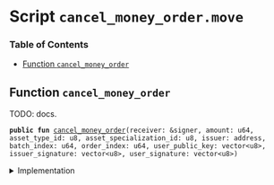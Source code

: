 
<a name="SCRIPT"></a>

# Script `cancel_money_order.move`

### Table of Contents

-  [Function `cancel_money_order`](#SCRIPT_cancel_money_order)



<a name="SCRIPT_cancel_money_order"></a>

## Function `cancel_money_order`

TODO: docs.


<pre><code><b>public</b> <b>fun</b> <a href="#SCRIPT_cancel_money_order">cancel_money_order</a>(receiver: &signer, amount: u64, asset_type_id: u8, asset_specialization_id: u8, issuer: address, batch_index: u64, order_index: u64, user_public_key: vector&lt;u8&gt;, issuer_signature: vector&lt;u8&gt;, user_signature: vector&lt;u8&gt;)
</code></pre>



<details>
<summary>Implementation</summary>


<pre><code><b>fun</b> <a href="#SCRIPT_cancel_money_order">cancel_money_order</a>(receiver: &signer,
                       amount: u64,
                       asset_type_id: u8,
                       asset_specialization_id: u8,
                       issuer: address,
                       batch_index: u64,
                       order_index: u64,
                       user_public_key: vector&lt;u8&gt;,
                       issuer_signature: vector&lt;u8&gt;,
                       user_signature: vector&lt;u8&gt;,
) {
    <a href="../../modules/doc/MoneyOrder.md#0x1_MoneyOrder_cancel_money_order">MoneyOrder::cancel_money_order</a>(receiver,
                                   <a href="../../modules/doc/MoneyOrder.md#0x1_MoneyOrder_money_order_descriptor">MoneyOrder::money_order_descriptor</a>(
                                       receiver,
                                       amount,
                                       asset_type_id,
                                       asset_specialization_id,
                                       issuer,
                                       batch_index,
                                       order_index,
                                       user_public_key),
                                   issuer_signature,
                                   user_signature);
}
</code></pre>



</details>
